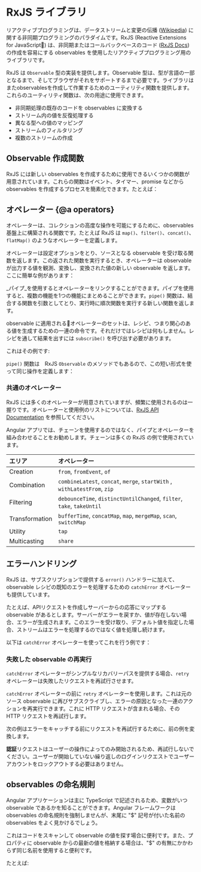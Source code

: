 # RxJS ライブラリ

リアクティブプログラミングは、データストリームと変更の伝播 ([Wikipedia](https://en.wikipedia.org/wiki/Reactive_programming)) に関する非同期プログラミングのパラダイムです。RxJS (Reactive Extensions for JavaScript) は、非同期またはコールバックベースのコード ([RxJS Docs](https://rxjs.dev/guide/overview)) の作成を容易にする observables を使用したリアクティブプログラミング用のライブラリです。

RxJS は `Observable` 型の実装を提供します。Observable 型は、型が言語の一部となるまで、そしてブラウザがそれをサポートするまで必要です。ライブラリはまたobservablesを作成して作業するためのユーティリティ関数を提供します。これらのユーティリティ関数は、次の用途に使用できます。

* 非同期処理の既存のコードを observables に変換する
* ストリーム内の値を反復処理する
* 異なる型への値のマッピング
* ストリームのフィルタリング
* 複数のストリームの作成

## Observable 作成関数

RxJS には新しい observables を作成するために使用できるいくつかの関数が用意されています。これらの関数はイベント、タイマー、promise などから observables を作成するプロセスを簡素化できます。たとえば：

<code-example path="rx-library/src/simple-creation.ts" region="promise" header="promise から observable を作成する"></code-example>

<code-example path="rx-library/src/simple-creation.ts" region="interval" header="カウンターから observable を作成する"></code-example>

<code-example path="rx-library/src/simple-creation.ts" region="event" header="イベントから observable を作成する"></code-example>

<code-example path="rx-library/src/simple-creation.ts" region="ajax" header="AJAX リクエストから observable を作成する"></code-example>

## オペレーター {@a operators}

オペレーターは、コレクションの高度な操作を可能にするために、observables 基盤上に構築される関数です。たとえば RxJS は `map()`、`filter()`、`concat()`、`flatMap()` のようなオペレーターを定義します。

オペレーターは設定オプションをとり、ソースとなる observable を受け取る関数を返します。この返された関数を実行するとき、オペレーターは observable が出力する値を観測、変換し、変換された値の新しい observable を返します。ここに簡単な例があります：

<code-example path="rx-library/src/operators.ts" header="Map operator"></code-example>

_パイプ_を使用するとオペレーターをリンクすることができます。パイプを使用すると、複数の機能を1つの機能にまとめることができます。`pipe()` 関数は、結合する関数を引数としてとり、実行時に順次関数を実行する新しい関数を返します。

observable に適用されるオペレーターのセットは、レシピ、つまり関心のある値を生成するための一連の命令です。それだけではレシピは何もしません。レシピを通して結果を出すには  `subscribe()` を呼び出す必要があります。

これはその例です:

<code-example path="rx-library/src/operators.1.ts" header="Standalone pipe function"></code-example>

`pipe()` 関数は　RxJS `Observable` のメソッドでもあるので、この短い形式を使って同じ操作を定義します：

<code-example path="rx-library/src/operators.2.ts" header="Observable.pipe function"></code-example>

### 共通のオペレーター

RxJS には多くのオペレーターが用意されていますが、頻繁に使用されるのは一握りです。オペレーターと使用例のリストについては、[RxJS API Documentation](https://rxjs.dev/api) を参照してください。

<div class="alert is-helpful">
  Angular アプリでは、チェーンを使用するのではなく、パイプとオペレーターを組み合わせることをお勧めします。チェーンは多くの RxJS の例で使用されています。
</div>

| エリア | オペレーター |
| :------------| :----------|
| Creation |  `from`, `fromEvent`, `of` |
| Combination | `combineLatest`, `concat`, `merge`, `startWith` , `withLatestFrom`, `zip` |
| Filtering | `debounceTime`, `distinctUntilChanged`, `filter`, `take`, `takeUntil` |
| Transformation | `bufferTime`, `concatMap`, `map`, `mergeMap`, `scan`, `switchMap` |
| Utility | `tap` |
| Multicasting | `share` |

## エラーハンドリング

RxJS は、サブスクリプションで提供する `error()` ハンドラーに加えて、observable レシピの既知のエラーを処理するための `catchError` オペレーターも提供しています。

たとえば、APIリクエストを作成しサーバーからの応答にマップする observable があるとします。サーバーがエラーを戻すか、値が存在しない場合、エラーが生成されます。このエラーを受け取り、デフォルト値を指定した場合、ストリームはエラーを処理するのではなく値を処理し続けます。

以下は `catchError` オペレーターを使ってこれを行う例です：

<code-example path="rx-library/src/error-handling.ts" header="catchError オペレーター"></code-example>

### 失敗した observable の再実行

`catchError` オペレーターがシンプルなリカバリーパスを提供する場合、`retry` オペレーターは失敗したリクエストを再試行させます。

`catchError` オペレーターの前に `retry` オペレーターを使用します。これは元のソース observable に再びサブスクライブし、エラーの原因となった一連のアクションを再実行できます。これに HTTP リクエストが含まれる場合、その HTTP リクエストを再試行します。

次の例はエラーをキャッチする前にリクエストを再試行するために、前の例を変換します。

<code-example path="rx-library/src/retry-on-error.ts" header="retry operator"></code-example>

<div class="alert is-helpful">

   **認証**リクエストはユーザーの操作によってのみ開始されるため、再試行しないでください。ユーザーが開始していない繰り返しのログインリクエストでユーザーアカウントをロックアウトする必要はありません。

</div>

## observables の命名規則

Angular アプリケーションは主に TypeScript で記述されるため、変数がいつ observable であるかを知ることができます。Angular フレームワークは observables の命名規則を強制しませんが、末尾に "$" 記号が付いた名前の observables をよく見かけるでしょう。

これはコードをスキャンして observable の値を探す場合に便利です。また、プロパティに observable からの最新の値を格納する場合は、"$" の有無にかかわらず同じ名前を使用すると便利です。

たとえば:

<code-example path="rx-library/src/naming-convention.ts" header="Naming observables"></code-example>
